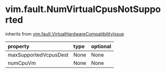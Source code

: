 vim.fault.NumVirtualCpusNotSupported
====================================
inherits from [vim.fault.VirtualHardwareCompatibilityIssue](docs/vim.fault.VirtualHardwareCompatibilityIssue.md)

| property | type | optional |
|:---------|:-----|:---------|
| maxSupportedVcpusDest | None | None |
| numCpuVm | None | None |
